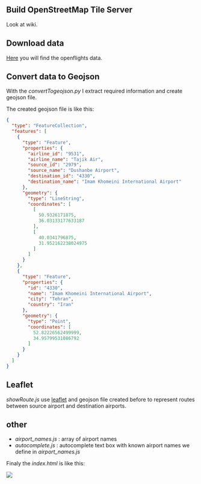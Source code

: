 ## Build OpenStreetMap Tile Server
Look at wiki.
## Download data
[Here](https://openflights.org/data.html) you will find the openflights data.
## Convert data to Geojson 
With the _convertTogeojson.py_ I extract required information and create geojson file.

The created geojson file is like this:
```json
{
  "type": "FeatureCollection",
  "features": [
    {
      "type": "Feature",
      "properties": {
        "airline_id": "9531",
        "airline_name": "Tajik Air",
        "source_id": "2979",
        "source_name": "Dushanbe Airport",
        "destination_id": "4330",
        "destination_name": "Imam Khomeini International Airport"
      },
      "geometry": {
        "type": "LineString",
        "coordinates": [
          [
            50.9326171875,
            36.03133177633187
          ],
          [
            40.0341796875,
            31.952162238024975
          ]
        ]
      }
    },
    {
      "type": "Feature",
      "properties": {
        "id": "4330",
        "name": "Imam Khomeini International Airport",
        "city": "Tehran",
        "country": "Iran"
      },
      "geometry": {
        "type": "Point",
        "coordinates": [
          52.82226562499999,
          34.95799531086792
        ]
      }
    }
  ]
}
```
## Leaflet
_showRoute.js_ use [leaflet](https://leafletjs.com/) and geojson file created before to represent routes between source airport and destination airports. 

## other
* _airport_names.js_ : array of airport names
* _autocomplete.js_  : autocomplete text box with known airport names we define in _airport_names.js_

Finaly the _index.html_ is like this:

![](http://uupload.ir/files/8032_screenshot_from_2019-01-07_03-29-10.png)
